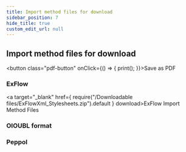 ```yaml
---
title: Import method files for download
sidebar_position: 7
hide_title: true
custom_edit_url: null
---
```

## Import method files for download
<button class="pdf-button" onClick={() => { print(); }}>Save as PDF</button>

### ExFlow
<a target="_blank" href={ require("/Downloadable files/ExFlowXml_Stylesheets.zip").default } download>ExFlow Import Method Files</a><br/>


### OIOUBL format


### Peppol
